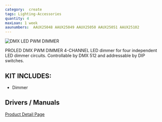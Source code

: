```yaml
---
category:  create
tags: Lighting-Accessories
quantity: 4
maxLoan: 1 week
aaunumbers:  AAUX25048 AAUX25049 AAUX25050 AAUX25051 AAUX25102
---
```

![DMX LED PWM DIMMER](https://www.proled.com/fileadmin/_processed_/7/6/csm_PROLED_DMX-PWM-DIMMER-4-CHANNEL_B02_07_b196634951.png)

PROLED DMX PWM DIMMER 4-CHANNEL LED dimmer for four independent LED dimmer circuits. Controllable by DMX 512 and addressable by DIP switches.
## KIT INCLUDES:
-  Dimmer

## Drivers / Manuals
[Product Detail Page](https://www.proled.com/en-DE/products/controls-power-supplies-accessories/pwm-dimmers-controls/dmx-pwm-dimmer-4-channel/)



